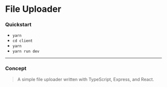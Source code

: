 # File Uploader

### Quickstart

- `yarn`
- `cd client`
- `yarn`
- `yarn run dev`

---

### Concept

> A simple file uploader written with TypeScript, Express, and React.
